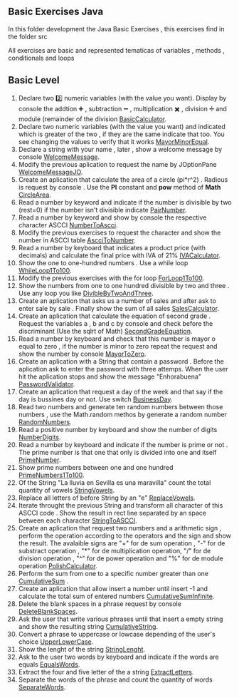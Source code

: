 ## Basic Exercises Java

In this folder development the Java Basic Exercises , this exercises find in the folder src

All exercises are basic and represented tematicas of variables , methods , conditionals and loops

## **Basic Level**

1. Declare two 2️⃣ numeric variables (with the value you want). Display by console the addtion ➕ , subtraction ➖ , multiplication ✖️ , division ➗ and module (remainder of the division [BasicCalculator]().
2. Declare two numeric variables (with the value you want) and indicated which is greater of the two , if they are the same indicate that too. You see changing the values to verify that it works [MayorMinorEqual]().
3. Declare a string with your name , later , show a welcome message by console [WelcomeMessage]().
4. Modify the previous aplication to request the name by JOptionPane [WelcomeMessageJO]().
5. Create an aplication that calculate the area of a circle (pi\*r^2) . Radious is request by console . Use the **PI** constant and **pow** method of **Math** [CircleArea]().
6. Read a number by keyword and indicate if the number is divisible by two (rest=0) if the number isn't divisible indicate [PairNumber]().
7. Read a number by keyword and show by console the respective character ASCCI [NumberToAscci]().
8. Modify the previous exercises to request the character and show the number in ASCCI table [AscciToNumber]().
9. Read a number by keyboard that indicates a product price (with decimals) and calculate the final price with IVA of 21% [IVACalculator]().
10. Show the one to one-hundred numbers . Use a while loop [WhileLoop1To100]().
11. Modify the previous exercises with the for loop [ForLoop1To100]().
12. Show the numbers from one to one hundred divisible by two and three . Use any loop you like [DivibleByTwoAndThree]().
13. Create an aplication that asks us a number of sales and after ask to enter sale by sale . Finally show the sum of all sales [SalesCalculator]().
14. Create an aplication that calculate the equation of second grade . Request the variables a , b and c by console and check before the discriminant (Use the sqlrt of Math) [SecondGradeEquation]().
15. Read a number by keyboard and check that this number is mayor o equal to zero , if the number is minor to zero repeat the request and show the number by console [MayorToZero]().
16. Create an aplication with a String that contain a password . Before the aplication ask to enter the password with three attemps. When the user hit the aplication stops and show the message "Enhorabuena" [PasswordValidator]().
17. Create an aplication that request a day of the week and that say if the day is bussines day or not. Use switch [BusinessDay]().
18. Read two numbers and generate ten random numbers between those numbers , use the Math.random methos by generate a random number [RandomNumbers](). 
19. Read a positive number by keyboard and show the number of digits [NumberDigits]().
20. Read a number by keyboard and indicate if the number is prime or not . The prime number is that one that only is divided into one and itself [PrimeNumber]().
21. Show prime numbers between one and one hundred [PrimeNumbers1To100]().
22. Of the String "La lluvia en Sevilla es una maravilla" count the total quantity of vowels [StringVowels]().
23. Replace all letters of before String by an "e" [ReplaceVowels]().
24. Iterate throught the previous String and transform all character of this ASCCI code . Show the result in rect line separated by an space between each character [StringToASCCI]().
25. Create an aplication that request two numbers and a arithmetic sign , perform the operation according to the operators and the sign and show the result. The avalaible signs are "+" for de sum operation , "-" for de substract operation , "*" for de multiplication operation,
"/" for de division operation , "^" for de power operation and "%" for de module operation [PolishCalculator]().
26. Perform the sum from one to a specific number greater than one [CumulativeSum]() . 
27. Create an aplication that allow insert a number until insert -1 and calculate the total sum of entered numbers [CumulativeSumInfinite]().
28. Delete the blank spaces in a phrase request by console [DeleteBlankSpaces]().
29. Ask the user that write various phrases until that insert a empty string and show the resulting string [CumulativeString]().
30. Convert a phrase to uppercase or lowcase depending of the user's choice [UpperLowerCase]().
31. Show the lenght of the string [StringLenght]().
32. Ask to the user two words by keyboard and indicate if the words are equals [EqualsWords]().
33. Extract the four and five letter of the a string [ExtractLetters]().
34. Separate the words of the phrase and count the quantity of words [SeparateWords]().